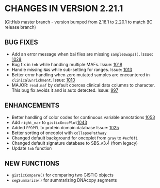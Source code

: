 # CHANGES IN VERSION 2.21.1
(GitHub master branch - version bumped from 2.18.1 to 2.20.1 to match BC release branch)

## BUG FIXES
- Add an error message when bai files are missing `sampleSwaps()`. Issue: [1028](https://github.com/PoisonAlien/maftools/issues/1028)
- Bug fix in `tmb` while handling multiple MAFs. Issue: [1018](https://github.com/PoisonAlien/maftools/issues/1018)
- Handle missing `NA`s while sub-setting for ranges. Issue: [1013](https://github.com/PoisonAlien/maftools/issues/1013)
- Better error handling when zero mutated samples are encountered in `clinicalEnrichment`. Issue: [1010](https://github.com/PoisonAlien/maftools/issues/1010)
- MAJOR: `read.maf` by default coerces clinical data columns to character. This bug fix avoids it and is auto detected. Issue: [997](https://github.com/PoisonAlien/maftools/issues/997)

## ENHANCEMENTS
- Better handling of color codes for continuous variable annotations [1053](https://github.com/PoisonAlien/maftools/issues/1053)
- Add `right_mar` to `gisticOncoPlot`[1043](https://github.com/PoisonAlien/maftools/issues/1043)
- Added `PPDPFL` to protein domain database Issue: [1025](https://github.com/PoisonAlien/maftools/issues/1025)
- Better sorting of oncoplot with `collapsePathway`
- Changed default background for oncoplot from `gray` to `#ecf0f1`
- Changed default signature database to SBS_v3.4 (from legacy)
- Update `tmb` function

## NEW FUNCTIONS
- `gisticCompare()` for comparing two GISTIC objects
- `segSummarize()` for summarizing DNAcopy segments
